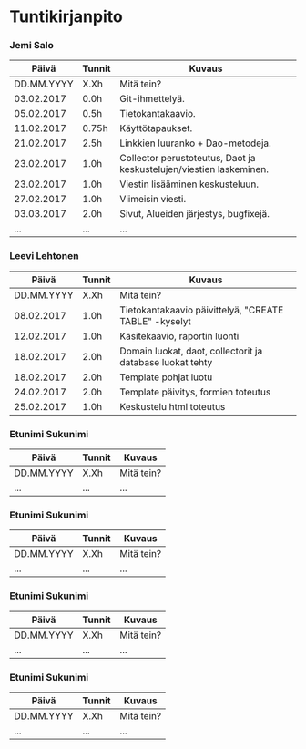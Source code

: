 # Tuntikirjanpito

### Jemi Salo
Päivä | Tunnit | Kuvaus
--------------- | ----- | ------
DD.MM.YYYY | X.Xh | Mitä tein?
03.02.2017 | 0.0h | Git-ihmettelyä.
05.02.2017 | 0.5h | Tietokantakaavio.
11.02.2017 | 0.75h | Käyttötapaukset.
21.02.2017 | 2.5h | Linkkien luuranko + Dao-metodeja.
23.02.2017 | 1.0h | Collector perustoteutus, Daot ja keskustelujen/viestien laskeminen.
23.02.2017 | 1.0h | Viestin lisääminen keskusteluun.
27.02.2017 | 1.0h | Viimeisin viesti.
03.03.2017 | 2.0h | Sivut, Alueiden järjestys, bugfixejä.
... | ... | ...

### Leevi Lehtonen
Päivä | Tunnit | Kuvaus
--------------- | ----- | ------
DD.MM.YYYY | X.Xh | Mitä tein?
08.02.2017 | 1.0h | Tietokantakaavio päivittelyä, "CREATE TABLE" -kyselyt
12.02.2017 | 1.0h | Käsitekaavio, raportin luonti
18.02.2017 | 2.0h | Domain luokat, daot, collectorit ja database luokat tehty
18.02.2017 | 2.0h | Template pohjat luotu
24.02.2017 | 2.0h | Template päivitys, formien toteutus
25.02.2017 | 1.0h | Keskustelu html toteutus

### Etunimi Sukunimi
Päivä | Tunnit | Kuvaus
--------------- | ----- | ------
DD.MM.YYYY | X.Xh | Mitä tein?
... | ... | ...

### Etunimi Sukunimi
Päivä | Tunnit | Kuvaus
--------------- | ----- | ------
DD.MM.YYYY | X.Xh | Mitä tein?
... | ... | ...

### Etunimi Sukunimi
Päivä | Tunnit | Kuvaus
--------------- | ----- | ------
DD.MM.YYYY | X.Xh | Mitä tein?
... | ... | ...

### Etunimi Sukunimi
Päivä | Tunnit | Kuvaus
--------------- | ----- | ------
DD.MM.YYYY | X.Xh | Mitä tein?
... | ... | ...
